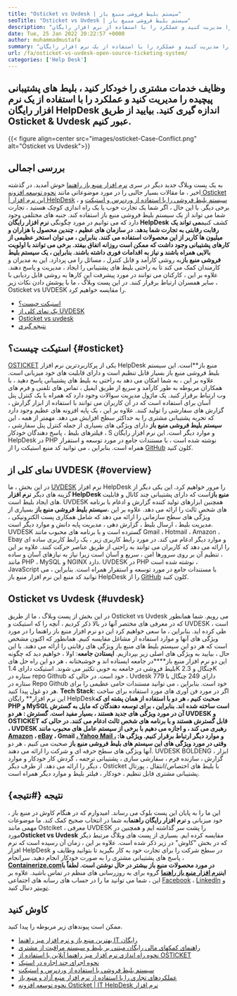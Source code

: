```yaml
---
title: "Osticket vs Uvdesk | سیستم بلیط فروشی منبع باز" 
seoTitle: "Osticket vs Uvdesk | سیستم بلیط فروشی منبع باز" 
description: "وظایف خدمات مشتری را خودکار کنید ، بلیط های پشتیبانی پیچیده را مدیریت کنید و عملکرد را با استفاده از نرم افزار رایگان HelpDesk اندازه گیری کنید. بیایید از طریق Osticket & Uvdesk عبور کنیم." 
date: Tue, 25 Jan 2022 20:22:57 +0000
author: muhammadmustafa
summary: "وظایف خدمات مشتری را خودکار کنید ، بلیط های پشتیبانی پیچیده را مدیریت کنید و عملکرد را با استفاده از یک نرم افزار رایگان HelpDesk اندازه گیری کنید. بیایید از طریق Osticket & amp ؛ uvdesk." 
url: /fa/osticket-vs-uvdesk-open-source-ticketing-system/
categories: ['Help Desk']
---
```


## وظایف خدمات مشتری را خودکار کنید ، بلیط های پشتیبانی پیچیده را مدیریت کنید و عملکرد را با استفاده از یک نرم افزار رایگان HelpDesk اندازه گیری کنید. بیایید از طریق Osticket & Uvdesk عبور کنیم.

{{< figure align=center src="images/osticket-Case-Conflict.png" alt="Osticket vs Uvdesk">}}


## بررسی اجمالی
به یک پست وبلاگ جدید دیگر در سری [نرم افزار منبع باز راهنما][1] خوش آمدید. در گذشته اخیر ، ما مقالات بسیار جالبی را در مورد موضوعاتی مانند [نحوه توسعه افزونه Osticket | این نرم افزار HelpDesk][2] ، [سیستم بلیط فروشی را با استفاده از وردپرس و استیکت][3] و برخی دیگر. با این حال ، اگر شما یک تجارت خوب یا یک راه اندازی کوچک هستید ، تجارت شما می تواند از یک سیستم بلیط فروشی منبع باز استفاده کند. جنبه های مختلفی وجود دارد که می توانیم در مورد چگونگی **نرم افزار رایگان HelpDesk** کشف کنیم**می تواند یک رقابت رقابتی به تجارت شما بدهد. در سازمان های عظیم ، چندین محصول با هزاران و میلیون ها کاربر از این محصولات استفاده می کنند. بنابراین ، می توان استخر عظیمی از کارهای پشتیبانی وجود داشت که ممکن است روزانه اتفاق بیفتد. برخی می توانند با اولویت بالایی همراه باشند و نیاز به اقدامات فوری داشته باشند.
بنابراین ، یک سیستم بلیط فروشی منبع باز**به روشی کارآمد و قابل کنترل ، مسائل را می پردازد. این به مدیران و کارمندان کمک می کند تا به راحتی بلیط های پشتیبانی را ایجاد ، مدیریت و پاسخ دهند. علاوه بر این ، کارکنان می توانند در مورد پیشرفت این کارها به روشی قابل ردیابی با سایر همسران ارتباط برقرار کنند. در این پست وبلاگ ، ما با پوشش دادن نکات زیر ، Osticket vs UVDESK را مقایسه خواهیم کرد.
  * [استیکت چیست؟][4]
  * [یک نمای کلی از UVDESK][5]
  * [Osticket vs uvdesk][6]
  * [نتیجه گیری][7]

## استیکت چیست؟ {#osticket}

[OSTICKET][8] یکی از پرکاربردترین نرم افزار HelpDesk منبع باز**است. این سیستم بلیط فروشی منبع باز بسیار قابل تنظیم است و دارای قابلیت های خود میزبانی است. علاوه بر این ، به شما امکان می دهد به راحتی به بلیط های پشتیبانی پاسخ دهید ، با همکاران مربوطه به طور کارآمد و سریع از طریق ایمیل ، تماس های تلفنی و فرم های وب ارتباط برقرار کنید. یک ماژول مدیریت سوالات وجود دارد که همراه با یک کنترل پنل آسان برای استفاده است که در آن کاربران می توانند با استفاده از ابزار گزارش ، گزارش های سفارشی را تولید کنند. علاوه بر این ، یک پایه افزونه های عظیم وجود دارد که تجربه پشتیبانی مشتری را به حداکثر سطح افزایش می دهد.
مهمتر از همه ، این **سیستم بلیط فروشی منبع باز** دارای ویژگی های بسیاری از جمله کنترل پنل سفارشی ، فیلترهای بلیط ، پاسخ دهندگان خودکار ، S و موارد دیگر است. این نرم افزار رایگان HelpDesk در PHP نوشته شده است ، با مستندات جامع در مورد توسعه و استقرار همراه است. بنابراین ، می توانید کد منبع استیکت را از [GitHub][9] کلون کنید.

## نمای کلی از UVDESK {#overview}

در این بخش ، ما [UVDESK][10] نرم افزار HelpDesk را مرور خواهیم کرد. این یکی دیگر از گزینه های دیگر **نرم افزار HelpDesk منبع باز**است که دارای پشتیبانی چند کانال و قابلیت های ایجاد بلیط است. UVDESK همچنین ابزارهای تولید کننده گزارش و ادغام با برنامه های شخص ثالث را ارائه می دهد. علاوه بر این ،**سیستم بلیط فروشی منبع باز** بسیاری از ویژگی های سطح سازمانی را ارائه می دهد که شامل همکاری پست الکترونیکی ، مدیریت بلیط ، ارسال بلیط ، گزارش دهی ، مدیریت پایه دانش و موارد دیگر است. UVDESK گسترده است و با برنامه های محبوب مانند Gmail ، Hotmail ، Amazon ، Ebay و موارد دیگر ادغام می کند. در مورد رابط کاربری زیر ، یک رابط کاربری ساده ای را ارائه می دهد که کاربران می توانند به راحتی از طریق عناصر حرکت کنند.
علاوه بر این ، تنظیم آن بر روی سرورها امن ، سریع و آسان است زیرا نیاز به نیازهای آسان و ساده مانند PHP ، MySQL و NGINX دارد. UVDESK در PHP نوشته شده است ، JavaScript با مستندات جامع در مورد توسعه و استقرار همراه است. بنابراین ، می توانید کد منبع این نرم افزار منبع باز HelpDesk را از [GitHub][11] کلون کنید.

## Osticket vs Uvdesk {#uvdesk}

در این بخش از پست وبلاگ ، ما از طریق Osticket vs Uvdesk می رویم. شما همانطور که در معرفی های مختصر آنها در بالا ذکر کردیم ، آنچه را که استیکت و UVDESK است ، طی کرده اید. بنابراین ، ما سعی خواهیم کرد این دو نرم افزار منبع باز راهنما را در مورد ویژگی های آنها و موارد استفاده از مشاغل مقایسه کنیم. همانطور که اکنون مشخص است که هر دو این سیستم بلیط های منبع باز ویژگی های رقابتی را ارائه می دهند. با این حال ، بیایید به ویژگی های اصلی زیر بپردازیم.
**ایستادن جامعه**: اولا ، خواهیم دید که چگونه این دو نرم افزار منبع باز****در جامعه ایستاده اند و خوشبختانه ، هر دو این راه حل های بلیط فروشی در جامعه به خوبی تکثیر می شوند. استیکت دارای 1.4K چنگال و 2.3K ستاره در repo Github خود است. در حالی که ، Uvdesk دارای 249 چنگال با 779 ستاره در Repo Github خود است. بنابراین ، می توانید مستندات حامی عظیمی را برای هر دو غول پیدا کنید.
**Tech Stack**: اگر در مورد فن آوری های مورد استفاده برای ساخت این نرم افزار** رایگان HelpDesk**صحبت کنیم ، هر دو با استفاده از همان پشته ای که PHP و MySQL است ساخته شده اند. بنابراین ، برای توسعه دهندگان که مایل به گسترش آن در مورد ویژگی های جدید هستند ، بسیار مفید است.
**گسترش** : هر دو UVDESK و OSTICKET قابل گسترش هستند و با برنامه های شخص ثالث ادغام می کنند. در حالی که ، UVDESK رهبری می کند ، و اجازه می دهیم با برخی از سیستم عامل های محبوب مانند [Amazon][12] ، [eBay][13] ، Gmail [، Yahoo Mail ،][14] و موارد دیگر ارتباط برقرار کنیم.
**ویژگی ها**: وقتی در مورد ویژگی های این سیستم های بلیط فروشی منبع باز** صحبت می کنیم ، هر دو آنها ویژگی های سطح حرفه ای و شرکت را ارائه می دهند. UVDESK BOLDENG ، ابزار گزارش ، سازنده فرم ، سفارشی سازی ، پشتیبانی ترجمه ، گردش کار خودکار و موارد دیگر را ارائه می دهد. از طرف دیگر ، Osticket با بلیط های اختصاص/انتقال ، پورتال پشتیبانی مشتری قابل تنظیم ، خودکار ، فیلتر بلیط و موارد دیگر همراه است.

## نتیجه {#نتیجه}

این ما را به پایان این پست بلوک می رساند. امیدوارم که در هنگام کاوش در منبع باز ، خود میزبانی و **نرم افزار رایگان راهنما**به شما در انتخاب صحیح کمک کند. ما موضوعات مهمی مانند Ostciket ، معرفی UVDESK را پشت سر گذاشته ایم و همچنین در مورد**Osticket vs Uvdesk** مقایسه کرده ایم. بسیاری از پست های وبلاگ مرتبط دیگر که در بخش "کاوش" در زیر ذکر شده است. علاوه بر این ، زمان آن رسیده است که نرم افزار HelpDesk در سطح شرکت را برای تجارت خود به کار بگیرید تا بتوانید وظایف و پاسخ های پشتیبانی مشتری را به صورت خودکار انجام دهید.
سرانجام ، **[Containerize.com][15]**در مورد محصولات منبع باز بیشتر در حال نوشتن است. لطفاً با این**[][16][نرم افزار منبع باز راهنما][17]** گروه برای به روزرسانی های منظم در تماس باشید. علاوه بر این ، شما می توانید ما را در حساب های رسانه های اجتماعی [Facebook][18] ، [LinkedIn][19] و [توییتر][20] دنبال کنید.

## کاوش کنید
ممکن است پیوندهای زیر مربوطه را پیدا کنید.
  * [بهترین منبع باز و نرم افزار میز راهنما IT رایگان][17]
  * [راهنمای کمکهای مالی رایگان مبتنی بر بلیط و سیستم مراقبت از مشتری][21]
  * [نحوه راه اندازی نرم افزار میز راهنما آنلاین با استفاده از OSTICKET][22]
  * [نحوه اجرای چند اجاره در استیک][23]
  * [سیستم بلیط فروشی با استفاده از وردپرس و استیکت][3]
  * [عملکردهای تجاری را با استفاده از نرم افزار منبع آزاد و منبع باز][24]
  * [نحوه توسعه افزونه Osticket | IT HelpDesk نرم افزار][2]



[1]: https://blog.containerize.com/category/helpdesk/
[2]: https://blog.containerize.com/helpdesk/how-to-develop-osticket-plugin-it-helpdesk-software/
[3]: https://blog.containerize.com/blogging/automate-ticketing-system-using-wordpress-and-osticket/
[4]: #osticket
[5]: #overview
[6]: #uvdesk
[7]: #Conclusion
[8]: https://products.containerize.com/helpdesk/osticket/
[9]: https://github.com/osTicket/osTicket
[10]: https://products.containerize.com/helpdesk/uvdesk/
[11]: https://github.com/uvdesk/community-skeleton
[12]: https://www.amazon.com/
[13]: https://www.ebay.com/
[14]: https://login.yahoo.com/?.src=ym&pspid=159600001&activity=mail-direct&.lang=en-US&.intl=us&.done=https%3A%2F%2Fmail.yahoo.com%2Fd
[15]: https://www.containerize.com/
[16]: https://products.containerize.com/single-sign-on/
[17]: https://products.containerize.com/helpdesk/
[18]: https://web.facebook.com/containerize
[19]: https://www.linkedin.com/company/containerize/
[20]: https://twitter.com/containerize_co
[21]: https://products.containerize.com/helpdesk/osticket
[22]: https://blog.containerize.com/helpdesk/how-to-set-up-help-desk-system-using-osticket/
[23]: https://blog.containerize.com/helpdesk/how-to-implement-multi-tenancy-in-osticket/
[24]: https://blog.containerize.com/blogging/automate-business-operations-using-open-source-software/
